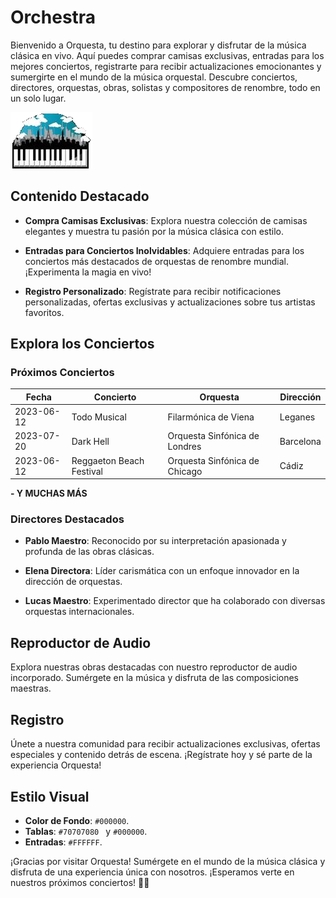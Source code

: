 # Orchestra

Bienvenido a Orquesta, tu destino para explorar y disfrutar de la música clásica en vivo. Aquí puedes comprar camisas exclusivas, entradas para los mejores conciertos, registrarte para recibir actualizaciones emocionantes y sumergirte en el mundo de la música orquestal. Descubre conciertos, directores, orquestas, obras, solistas y compositores de renombre, todo en un solo lugar.

![Orquesta](Proyecto/assets/imagenes/descarga.png)

## Contenido Destacado

- **Compra Camisas Exclusivas**: Explora nuestra colección de camisas elegantes y muestra tu pasión por la música clásica con estilo.

- **Entradas para Conciertos Inolvidables**: Adquiere entradas para los conciertos más destacados de orquestas de renombre mundial. ¡Experimenta la magia en vivo!

- **Registro Personalizado**: Regístrate para recibir notificaciones personalizadas, ofertas exclusivas y actualizaciones sobre tus artistas favoritos.

## Explora los Conciertos

### Próximos Conciertos

| Fecha       | Concierto                | Orquesta                         | Dirección  |
|-------------|--------------------------|----------------------------------|------------|
| 2023-06-12  | Todo Musical             | Filarmónica de Viena             | Leganes    |
| 2023-07-20  | Dark Hell                | Orquesta Sinfónica de Londres    | Barcelona  |
| 2023-06-12  | Reggaeton Beach Festival | Orquesta Sinfónica de Chicago    | Cádiz      |

**-  Y MUCHAS MÁS**

### Directores Destacados

- **Pablo Maestro**: Reconocido por su interpretación apasionada y profunda de las obras clásicas.

- **Elena Directora**: Líder carismática con un enfoque innovador en la dirección de orquestas.

- **Lucas Maestro**: Experimentado director que ha colaborado con diversas orquestas internacionales.

## Reproductor de Audio

Explora nuestras obras destacadas con nuestro reproductor de audio incorporado. Sumérgete en la música y disfruta de las composiciones maestras.

## Registro

Únete a nuestra comunidad para recibir actualizaciones exclusivas, ofertas especiales y contenido detrás de escena. ¡Regístrate hoy y sé parte de la experiencia Orquesta!

## Estilo Visual

- **Color de Fondo**: `#000000`.
- **Tablas**: `#70707080 ` y `#000000`.
- **Entradas**: `#FFFFFF`.

¡Gracias por visitar Orquesta! Sumérgete en el mundo de la música clásica y disfruta de una experiencia única con nosotros. ¡Esperamos verte en nuestros próximos conciertos! 🎻🎶

